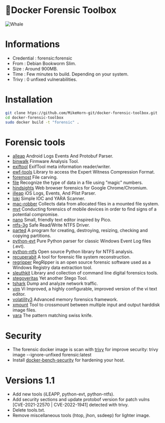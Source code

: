 #  🐳Docker Forensic Toolbox

![Whale](https://github.com/MikeHorn-git/docker-forensic-toolbox/assets/123373126/b6897176-b7dd-4cec-ae55-9bcdc93c6e12)

# Informations
* Credential : forensic:forensic
* From : Debian Bookworm Slim.
* Size : Around 900MB.
* Time : Few minutes to build. Depending on your system.
* Trivy : 0 unfixed vulnerabilities.

# Installation
```bash
git clone htps://github.com/MikeHorn-git/docker-forensic-toolbox.git
cd docker-forensic-toolbox
sudo docker build -t "forensic" .
```

# Forensic tools
* [alleap](https://github.com/abrignoni/ALEAPP) Android Logs Events And Protobuf Parser.
* [binwalk](https://github.com/ReFirmLabs/binwalk) Firmware Analysis Tool.
* [exiftool](https://github.com/exiftool/exiftool)  ExifTool meta information reader/writer.
* [ewf-tools](https://github.com/libyal/libewf) Library to access the Expert Witness Compression Format.
* [foremost](https://github.com/korczis/foremost) File carving.
* [file](https://packages.debian.org/bookworm/file) Recognize the type of data in a file using "magic" numbers.
* [hindsights](https://github.com/obsidianforensics/hindsight) Web browser forensics for Google Chrome/Chromium.
* [illeap](https://github.com/abrignoni/iLEAPP) iOS Logs, Events, And Plist Parser.
* [loki](https://github.com/Neo23x0/Loki) Simple IOC and YARA Scanner.
* [mac-robber](https://www.kali.org/tools/mac-robber/) Collects data from allocated files in a mounted file system.
* [mvt](https://github.com/mvt-project/mvt) Conducting forensics of mobile devices in order to find signs of a potential compromise.
* [nano](https://www.nano-editor.org/) Small, friendly text editor inspired by Pico.
* [ntfs-3g](https://github.com/tuxera/ntfs-3g) Safe Read/Write NTFS Driver.
* [parted](https://wiki.archlinux.org/title/Parted) A program for creating, destroying, resizing, checking and copying partitions.
* [python-evt](https://github.com/williballenthin/python-evt) Pure Python parser for classic Windows Event Log files (.evt).
* [python-ntfs](https://github.com/williballenthin/python-ntfs) Open source Python library for NTFS analysis.
* [recuperabit](https://github.com/Lazza/RecuperaBit) A tool for forensic file system reconstruction.
* [regripper](https://github.com/keydet89/RegRipper3.0) RegRipper is an open source forensic software used as a Windows Registry data extraction tool.
* [sleuthkit](https://github.com/sleuthkit/sleuthkit) Library and collection of command line digital forensics tools.
* [stegoveritas](https://github.com/bannsec/stegoVeritas) Yet another Stego Tool.
* [tshark](https://www.wireshark.org/docs/man-pages/tshark.html)  Dump and analyze network traffic.
* [vim](https://www.vim.org/) Vi Improved, a highly configurable, improved version of the vi text editor.
* [volatility3](https://github.com/volatilityfoundation/volatility3) Advanced memory forensics framework.
* [xmount](https://www.pinguin.lu/xmount) Tool to crossmount between multiple input and output harddisk image files.
* [yara](https://github.com/VirusTotal/yara) The pattern matching swiss knife.

# Security
* The forensic docker image is scan with [trivy](https://github.com/aquasecurity/trivy) for improve security: trivy image --ignore-unfixed forensic:latest
* Install [docker-bench-security](https://github.com/docker/docker-bench-security) for hardening your host.

# Versions 1.1 
* Add new tools (iLEAPP, python-evt, python-ntfs).
* Add security sections and update protobof version for patch vulns [CVE-2021-22570 | CVE-2022-1941] detected with trivy.
* Delete tools.txt.
* Remove miscellaneous tools (htop, jhon, ssdeep) for lighter image.
